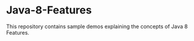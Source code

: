 # Java-8-Features

This repository contains sample demos explaining the concepts of Java 8 Features.
